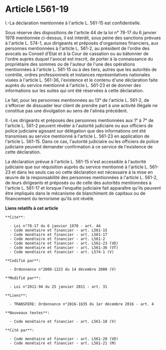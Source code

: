 # Article L561-19

I.-La déclaration mentionnée à l'article L. 561-15 est confidentielle. 

Sous réserve des dispositions de l'article 44 de la loi n° 78-17 du 6 janvier 1978 mentionnée ci-dessus, il est interdit,
sous peine des sanctions prévues à l'article L. 574-1, aux dirigeants et préposés d'organismes financiers, aux personnes
mentionnées à l'article L. 561-2, au président de l'ordre des avocats au Conseil d'Etat et à la Cour de cassation
ou au bâtonnier de l'ordre auprès duquel l'avocat est inscrit, de porter à la connaissance du propriétaire des sommes ou de
l'auteur de l'une des opérations mentionnées à l'article L. 561-15 ou à des tiers, autres que les autorités de contrôle,
ordres professionnels et instances représentatives nationales visées à l'article L. 561-36, l'existence et le contenu d'une
déclaration faite auprès du service mentionné à l'article L. 561-23 et de donner des informations sur les suites qui ont été
réservées à cette déclaration. 

Le fait, pour les personnes mentionnées au 13° de l'article L. 561-2, de s'efforcer de dissuader leur client de prendre part
à une activité illégale ne constitue pas une divulgation au sens de l'alinéa précédent. 

II.-Les dirigeants et préposés des personnes mentionnées aux 1° à 7° de l'article L. 561-2 peuvent révéler à l'autorité
judiciaire ou aux officiers de police judiciaire agissant sur délégation que des informations ont été transmises au service
mentionné à l'article L. 561-23 en application de l'article L. 561-15. Dans ce cas, l'autorité judiciaire ou les officiers de
police judiciaire peuvent demander confirmation à ce service de l'existence de cette déclaration. 

La déclaration prévue à l'article L. 561-15 n'est accessible à l'autorité judiciaire que sur réquisition auprès du service
mentionné à l'article L. 561-23 et dans les seuls cas où cette déclaration est nécessaire à la mise en œuvre de la
responsabilité des personnes mentionnées à l'article L. 561-2, de leurs dirigeants et préposés ou de celle des autorités
mentionnées à l'article L. 561-17 et lorsque l'enquête judiciaire fait apparaître qu'ils peuvent être impliqués dans le
mécanisme de blanchiment de capitaux ou de financement du terrorisme qu'ils ont révélé.

**Liens relatifs à cet article**

	**Cite**:

	  - Loi n°78-17 du 6 janvier 1978 - art. 44
	  - Code monétaire et financier - art. L561-15
	  - Code monétaire et financier - art. L561-17
	  - Code monétaire et financier - art. L561-2
	  - Code monétaire et financier - art. L561-23 (VD)
	  - Code monétaire et financier - art. L561-36 (VT)
	  - Code monétaire et financier - art. L574-1 (V)

	**Codifié par**:

	  - Ordonnance n°2000-1223 du 14 décembre 2000 (V)

	**Modifié par**:

	  - Loi n°2011-94 du 25 janvier 2011 - art. 31

	**Liens**:

	  - TRANSFERE: Ordonnance n°2016-1635 du 1er décembre 2016 - art. 4

	**Nouveaux textes**:

	  - Code monétaire et financier - art. L561-18 (V)

	**Cité par**:

	  - Code monétaire et financier - art. L561-20 (VD)
	  - Code monétaire et financier - art. L561-21 (M)
